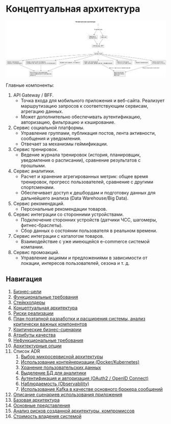 # Концептуальная архитектура

![Концептуальная архитектура](assets/concept_architecture.png)

Главные компоненты:
1. API Gateway / BFF.
   * Точка входа для мобильного приложения и веб-сайта. Реализует маршрутизацию запросов к соответствующим сервисам, агрегацию данных.
   * Может дополнительно обеспечивать аутентификацию, авторизацию, фильтрацию и кэширование.
2. Сервис социальной платформы.
   * Управление группами, публикация постов, лента активности, сообщения и уведомления.
   * Отвечает за механизмы геймификации.
3. Сервис тренировок.
   * Ведение журнала тренировок (история, планировщик, уведомления о расписании), сравнение результатов с прошлыми.
4. Сервис аналитики.
   * Расчет и хранение агрегированных метрик: общее время тренировок, прогресс пользователей, сравнение с другими спортсменами.
   * Обеспечивает доступ к дешбордам и подготовку данных для дальнейшего анализа (Data Warehouse/Big Data).
5. Сервис рекомендаций.
   * Персональные рекомендации товаров.
6. Сервис интеграции со сторонними устройствами.
   * Подключение сторонних устройств (датчики ЧСС, шагомеры, фитнес-браслеты).
   * Сбор данных о состоянии пользователя в реальном времени.
7. Сервис интеграции с каталогом товаров.
   * Взаимодействие с уже имеющейся e-commerce системой компании.
8. Сервис промоакций.
   * Управление акциями и предложениями в зависимости от локации, интересов пользователей, сезона и т. д.

## Навигация

1. [Бизнес-цели](https://github.com/f0rw4rd-dev/sb-final-project/blob/main/business_objectives.md)
2. [Функциональные требования](https://github.com/f0rw4rd-dev/sb-final-project/blob/main/functional_requirements.md)
3. [Стейкхолдеры](https://github.com/f0rw4rd-dev/sb-final-project/blob/main/stakeholders.md)
4. [Концептуальная архитектура](https://github.com/f0rw4rd-dev/sb-final-project/blob/main/concept_architecture.md)
5. [Риски реализации](https://github.com/f0rw4rd-dev/sb-final-project/blob/main/implementation_risks.md)
6. [План поэтапной разработки и расширения системы, анализ критически важных компонентов](https://github.com/f0rw4rd-dev/sb-final-project/blob/main/development_plan.md)
7. [Критические бизнес-сценарии](https://github.com/f0rw4rd-dev/sb-final-project/blob/main/critical_business_scenarios.md)
8. [Атрибуты качества](https://github.com/f0rw4rd-dev/sb-final-project/blob/main/quality_attributes.md)
9. [Нефункциональные требования](https://github.com/f0rw4rd-dev/sb-final-project/blob/main/nonfunctional_requirements.md)
10. [Архитектурные опции](https://github.com/f0rw4rd-dev/sb-final-project/blob/main/architectural_options.md)
11. Список ADR
    1. [Выбор микросервисной архитектуры](https://github.com/f0rw4rd-dev/sb-final-project/blob/main/adr_01.md)
    2. [Использование контейнеризации (Docker/Kubernetes)](https://github.com/f0rw4rd-dev/sb-final-project/blob/main/adr_02.md)
    3. [Хранение пользовательских данных](https://github.com/f0rw4rd-dev/sb-final-project/blob/main/adr_03.md)
    4. [Выделение БД для аналитики](https://github.com/f0rw4rd-dev/sb-final-project/blob/main/adr_04.md)
    5. [Аутентификация и авторизация (OAuth2 / OpenID Connect)](https://github.com/f0rw4rd-dev/sb-final-project/blob/main/adr_05.md)
    6. [Наблюдаемость (Observability)](https://github.com/f0rw4rd-dev/sb-final-project/blob/main/adr_06.md)
    7. [Использование Kafka в качестве основного брокера сообщений](https://github.com/f0rw4rd-dev/sb-final-project/blob/main/adr_07.md)
12. [Описание сценариев использования приложения](https://github.com/f0rw4rd-dev/sb-final-project/blob/main/use_cases.md)
13. [Базовая архитектура](https://github.com/f0rw4rd-dev/sb-final-project/blob/main/basic_architecture.md)
14. [Основные представления](https://github.com/f0rw4rd-dev/sb-final-project/blob/main/views.md)
15. [Анализ рисков созданной архитектуры, компромиссов](https://github.com/f0rw4rd-dev/sb-final-project/blob/main/architecture_risks.md)
16. [Стоимость владения системой](https://github.com/f0rw4rd-dev/sb-final-project/blob/main/costs.md)